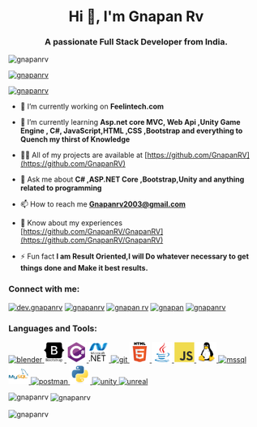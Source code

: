 <h1 align="center">Hi 👋, I'm Gnapan Rv</h1>
<h3 align="center">A passionate Full Stack Developer from India.</h3>
<p align="left"> <img src="https://komarev.com/ghpvc/?username=gnapanrv&label=Profile%20views&color=0e75b6&style=flat" alt="gnapanrv" /> </p>

<p align="left"> <a href="https://github.com/ryo-ma/github-profile-trophy"><img src="https://github-profile-trophy.vercel.app/?username=gnapanrv" alt="gnapanrv" /></a> </p>

<p align="left"> <a href="https://twitter.com/gnapanrv" target="blank"><img src="https://img.shields.io/twitter/follow/gnapanrv?logo=twitter&style=for-the-badge" alt="gnapanrv" /></a> </p>

- 🔭 I’m currently working on **Feelintech.com**

- 🌱 I’m currently learning **Asp.net core MVC, Web Api ,Unity Game Engine , C#, JavaScript,HTML ,CSS ,Bootstrap and everything to Quench my thirst of Knowledge**

- 👨‍💻 All of my projects are available at [https://github.com/GnapanRV](https://github.com/GnapanRV)

- 💬 Ask me about **C# ,ASP.NET Core ,Bootstrap,Unity and anything related to programming**

- 📫 How to reach me **Gnapanrv2003@gmail.com**

- 📄 Know about my experiences [https://github.com/GnapanRV/GnapanRV](https://github.com/GnapanRV/GnapanRV)

- ⚡ Fun fact **I am Result Oriented,I will Do whatever necessary to get things done and Make it best results.**

<h3 align="left">Connect with me:</h3>
<p align="left">
<a href="https://dev.to/dev.gnapanrv" target="blank"><img align="center" src="https://raw.githubusercontent.com/rahuldkjain/github-profile-readme-generator/master/src/images/icons/Social/devto.svg" alt="dev.gnapanrv" height="30" width="40" /></a>
<a href="https://twitter.com/gnapanrv" target="blank"><img align="center" src="https://raw.githubusercontent.com/rahuldkjain/github-profile-readme-generator/master/src/images/icons/Social/twitter.svg" alt="gnapanrv" height="30" width="40" /></a>
<a href="https://stackoverflow.com/users/gnapan rv" target="blank"><img align="center" src="https://raw.githubusercontent.com/rahuldkjain/github-profile-readme-generator/master/src/images/icons/Social/stack-overflow.svg" alt="gnapan rv" height="30" width="40" /></a>
<a href="https://fb.com/gnapan" target="blank"><img align="center" src="https://raw.githubusercontent.com/rahuldkjain/github-profile-readme-generator/master/src/images/icons/Social/facebook.svg" alt="gnapan" height="30" width="40" /></a>
<a href="https://instagram.com/gnapanrv" target="blank"><img align="center" src="https://raw.githubusercontent.com/rahuldkjain/github-profile-readme-generator/master/src/images/icons/Social/instagram.svg" alt="gnapanrv" height="30" width="40" /></a>
</p>

<h3 align="left">Languages and Tools:</h3>
<p align="left"> <a href="https://www.blender.org/" target="_blank" rel="noreferrer"> <img src="https://download.blender.org/branding/community/blender_community_badge_white.svg" alt="blender" width="40" height="40"/> </a> <a href="https://getbootstrap.com" target="_blank" rel="noreferrer"> <img src="https://raw.githubusercontent.com/devicons/devicon/master/icons/bootstrap/bootstrap-plain-wordmark.svg" alt="bootstrap" width="40" height="40"/> </a> <a href="https://www.w3schools.com/cs/" target="_blank" rel="noreferrer"> <img src="https://raw.githubusercontent.com/devicons/devicon/master/icons/csharp/csharp-original.svg" alt="csharp" width="40" height="40"/> </a> <a href="https://dotnet.microsoft.com/" target="_blank" rel="noreferrer"> <img src="https://raw.githubusercontent.com/devicons/devicon/master/icons/dot-net/dot-net-original-wordmark.svg" alt="dotnet" width="40" height="40"/> </a> <a href="https://git-scm.com/" target="_blank" rel="noreferrer"> <img src="https://www.vectorlogo.zone/logos/git-scm/git-scm-icon.svg" alt="git" width="40" height="40"/> </a> <a href="https://www.w3.org/html/" target="_blank" rel="noreferrer"> <img src="https://raw.githubusercontent.com/devicons/devicon/master/icons/html5/html5-original-wordmark.svg" alt="html5" width="40" height="40"/> </a> <a href="https://www.java.com" target="_blank" rel="noreferrer"> <img src="https://raw.githubusercontent.com/devicons/devicon/master/icons/java/java-original.svg" alt="java" width="40" height="40"/> </a> <a href="https://developer.mozilla.org/en-US/docs/Web/JavaScript" target="_blank" rel="noreferrer"> <img src="https://raw.githubusercontent.com/devicons/devicon/master/icons/javascript/javascript-original.svg" alt="javascript" width="40" height="40"/> </a> <a href="https://www.linux.org/" target="_blank" rel="noreferrer"> <img src="https://raw.githubusercontent.com/devicons/devicon/master/icons/linux/linux-original.svg" alt="linux" width="40" height="40"/> </a> <a href="https://www.microsoft.com/en-us/sql-server" target="_blank" rel="noreferrer"> <img src="https://www.svgrepo.com/show/303229/microsoft-sql-server-logo.svg" alt="mssql" width="40" height="40"/> </a> <a href="https://www.mysql.com/" target="_blank" rel="noreferrer"> <img src="https://raw.githubusercontent.com/devicons/devicon/master/icons/mysql/mysql-original-wordmark.svg" alt="mysql" width="40" height="40"/> </a> <a href="https://postman.com" target="_blank" rel="noreferrer"> <img src="https://www.vectorlogo.zone/logos/getpostman/getpostman-icon.svg" alt="postman" width="40" height="40"/> </a> <a href="https://www.python.org" target="_blank" rel="noreferrer"> <img src="https://raw.githubusercontent.com/devicons/devicon/master/icons/python/python-original.svg" alt="python" width="40" height="40"/> </a> <a href="https://unity.com/" target="_blank" rel="noreferrer"> <img src="https://www.vectorlogo.zone/logos/unity3d/unity3d-icon.svg" alt="unity" width="40" height="40"/> </a> <a href="https://unrealengine.com/" target="_blank" rel="noreferrer"> <img src="https://raw.githubusercontent.com/kenangundogan/fontisto/036b7eca71aab1bef8e6a0518f7329f13ed62f6b/icons/svg/brand/unreal-engine.svg" alt="unreal" width="40" height="40"/> </a> </p>

<p><img align="left" src="https://github-readme-stats.vercel.app/api/top-langs?username=gnapanrv&show_icons=true&locale=en&layout=compact" alt="gnapanrv" /></p>

<p>&nbsp;<img align="center" src="https://github-readme-stats.vercel.app/api?username=gnapanrv&show_icons=true&locale=en" alt="gnapanrv" /></p>

<p><img align="center" src="https://github-readme-streak-stats.herokuapp.com/?user=gnapanrv&" alt="gnapanrv" /></p>
